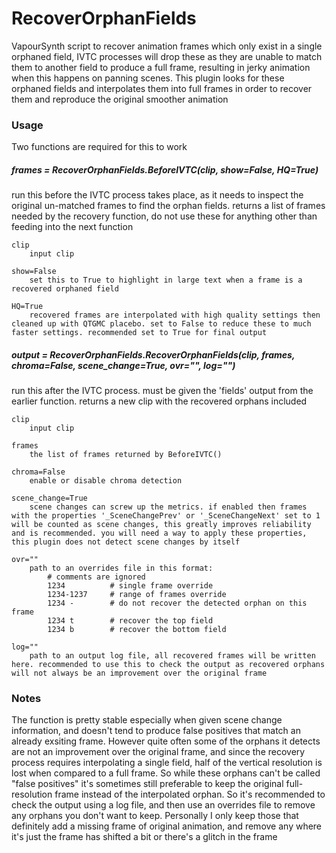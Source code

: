 # RecoverOrphanFields

VapourSynth script to recover animation frames which only exist in a single orphaned field, IVTC processes will drop these as they are unable to match them to another field to produce a full frame, resulting in jerky animation when this happens on panning scenes. This plugin looks for these orphaned fields and interpolates them into full frames in order to recover them and reproduce the original smoother animation

### Usage
Two functions are required for this to work 

##### frames = RecoverOrphanFields.BeforeIVTC(clip, show=False, HQ=True)
run this before the IVTC process takes place, as it needs to inspect the original un-matched frames to find the orphan fields. returns a list of frames needed by the recovery function, do not use these for anything other than feeding into the next function

```
clip
    input clip
    
show=False
    set this to True to highlight in large text when a frame is a recovered orphaned field

HQ=True
    recovered frames are interpolated with high quality settings then cleaned up with QTGMC placebo. set to False to reduce these to much faster settings. recommended set to True for final output
```

##### output = RecoverOrphanFields.RecoverOrphanFields(clip, frames, chroma=False, scene_change=True, ovr="", log="")
run this after the IVTC process. must be given the 'fields' output from the earlier function. returns a new clip with the recovered orphans included

```
clip
    input clip

frames
    the list of frames returned by BeforeIVTC()

chroma=False
    enable or disable chroma detection

scene_change=True
    scene changes can screw up the metrics. if enabled then frames with the properties '_SceneChangePrev' or '_SceneChangeNext' set to 1 will be counted as scene changes, this greatly improves reliability and is recommended. you will need a way to apply these properties, this plugin does not detect scene changes by itself

ovr=""
    path to an overrides file in this format:
        # comments are ignored
        1234          # single frame override
        1234-1237     # range of frames override
        1234 -        # do not recover the detected orphan on this frame
        1234 t        # recover the top field
        1234 b        # recover the bottom field

log=""
    path to an output log file, all recovered frames will be written here. recommended to use this to check the output as recovered orphans will not always be an improvement over the original frame
```

### Notes
The function is pretty stable especially when given scene change information, and doesn't tend to produce false positives that match an already exsiting frame. However quite often some of the orphans it detects are not an improvement over the original frame, and since the recovery process requires interpolating a single field, half of the vertical resolution is lost when compared to a full frame. So while these orphans can't be called "false positives" it's sometimes still preferable to keep the original full-resolution frame instead of the interpolated orphan. So it's recommended to check the output using a log file, and then use an overrides file to remove any orphans you don't want to keep. Personally I only keep those that definitely add a missing frame of original animation, and remove any where it's just the frame has shifted a bit or there's a glitch in the frame
